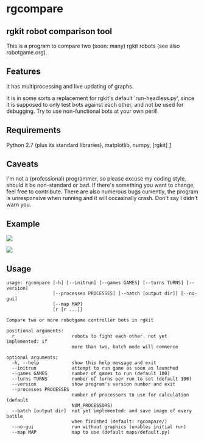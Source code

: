 rgcompare
=========

rgkit robot comparison tool
----

This is a program to compare two (soon: many) rgkit robots (see also robotgame.org). 

Features
----
It has multiprocessing and live updating of graphs.

It is in some sorts a replacement for rgkit's default 'run-headless.py', since it is supposed to only test bots against each other, and not be
used for debugging. Try to use non-functional bots at your own peril!

Requirements
----

Python 2.7 (plus its standard libraries), matplotlib, numpy,
[rgkit] [1]

[1]: https://github.com/brandonhsiao/rgkit "rgkit"


Caveats
----

I'm not a (professional) programmer, so please excuse my coding style, should it be non-standard or bad. 
If there's something you want to change, feel free to contribute. There are also numerous bugs currently,
the program is unresponsive when running and it will occasinally crash. Don't say I didn't warn you.

Example
----

![](http://i.imgur.com/kiBKUjT.png)

![](http://i.imgur.com/bMXlC7G.png)


Usage
----

    
    usage: rgcompare [-h] [--initrun] [--games GAMES] [--turns TURNS] [--version]
                     [--processes PROCESSES] [--batch [output dir]] [--no-gui]
                     [--map MAP]
                     [r [r ...]]
    
    Compare two or more robotgame controller bots in rgkit
    
    positional arguments:
      r                     robots to fight each other. not yet implemented: if
                            more than two, batch mode will commence
    
    optional arguments:
      -h, --help            show this help message and exit
      --initrun             attempt to run game as soon as launched
      --games GAMES         number of games to run (default 100)
      --turns TURNS         number of turns per run to set (default 100)
      --version             show program's version number and exit
      --processes PROCESSES
                            number of processors to use for calculation (default
                            NUM_PROCESSORS)
      --batch [output dir]  not yet implemented: and save image of every battle
                            when finished (default: rgcompare/)
      --no-gui              run without graphics (enables initial run)
      --map MAP             map to use (default maps/default.py)
